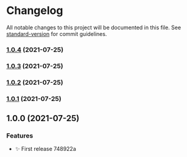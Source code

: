 # Changelog

All notable changes to this project will be documented in this file. See [standard-version](https://github.com/conventional-changelog/standard-version) for commit guidelines.

### [1.0.4](https://github.com/junyao-d/flickr-app-backend/compare/v1.0.3...v1.0.4) (2021-07-25)

### [1.0.3](https://github.com/junyao-d/flickr-app-backend/compare/v1.0.2...v1.0.3) (2021-07-25)

### [1.0.2](https://github.com/junyao-d/flickr-app-backend/compare/v1.0.1...v1.0.2) (2021-07-25)

### [1.0.1](https://github.com/junyao-d/flickr-app-backend/compare/v1.0.0...v1.0.1) (2021-07-25)

## 1.0.0 (2021-07-25)


### Features

* :sparkles: First release 748922a
